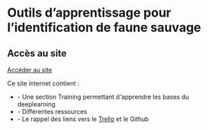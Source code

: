# Outils d’apprentissage pour l’identification de faune sauvage

## Accès au site

<a target="_blank" href="https://projet.xnh.fr/index.html" title="Site">Accéder au site</a>

  Ce site internet contient :
  <ul>
  <li>- Une section Training permettant d'apprendre les bases du deeplearning</li>
  <li>- Différentes ressources</li>
  <li>- Le rappel des liens vers le <a target="_blank" href="https://trello.com/b/n5JMlDKU/conduite-de-projet" title="Site">Trello</a> et le Github</li>
  </ul>
  
